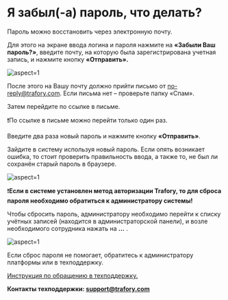 # Я забыл(-а) пароль, что делать? 

Пароль можно восстановить через электронную почту.

Для этого на экране ввода логина и пароля нажмите на **«Забыли Ваш пароль?»**, введите почту, на которую была зарегистрирована учетная запись, и нажмите кнопку **«Отправить».**

 ![](https://trafory.yonote.ruuploads/9923dc5a-b2b1-4983-a3fa-b31200f77b7a/cae45166-5d5d-4d55-b8a7-19e2010bd9f2/image.png&shareId=c8c1a2f6-10a7-4b37-b0ff-f62d72b03ff8&documentId=64b39d24-2a28-4a39-bff8-6640b526a678 "aspect=1")

После этого на Вашу почту должно прийти письмо от no-reply@trafory.com. Если письма нет – проверьте папку «Спам».

Затем перейдите по ссылке в письме.

❗По ссылке в письме можно перейти только один раз.

Введите два раза новый пароль и нажмите кнопку **«Отправить»**.

Зайдите в систему используя новый пароль. Если опять возникает ошибка, то стоит проверить правильность ввода, а также то, не был ли сохранён старый пароль в браузере.

 ![](https://trafory.yonote.ruuploads/9923dc5a-b2b1-4983-a3fa-b31200f77b7a/dfb36e22-c092-4916-8e4d-171fdb3dd014/image.png&shareId=c8c1a2f6-10a7-4b37-b0ff-f62d72b03ff8&documentId=64b39d24-2a28-4a39-bff8-6640b526a678 "aspect=1")

❗**Если в системе установлен метод авторизации Trafory, то для сброса пароля необходимо обратиться к администратору системы!**

Чтобы сбросить пароль, администратору необходимо перейти к списку учётных записей (находится в администраторской панели), и возле необходимого сотрудника нажать на **…** .

 ![](https://trafory.yonote.ruuploads/9923dc5a-b2b1-4983-a3fa-b31200f77b7a/5697ca96-44e2-4c95-b121-9950c4a1d0dc/image.png&shareId=c8c1a2f6-10a7-4b37-b0ff-f62d72b03ff8&documentId=64b39d24-2a28-4a39-bff8-6640b526a678 "aspect=1")

Если сброс пароля не помогает, обратитесь к администратору платформы или в техподдержку.

[Инструкция по обращению в техподдержку.](/doc/obrashenie-v-tehpodderzhku-bMewK0YDbm)

**Контакты техподдержки: support@trafory.com**



